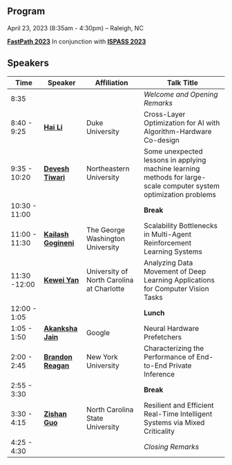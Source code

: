 ## Program
April 23, 2023 (8:35am - 4:30pm) – Raleigh, NC 

**[FastPath 2023](https://fastpath2023.github.io/FastPath2023/)** In conjunction with **[ISPASS 2023](https://ispass.org/ispass2023/)**

## Speakers

|Time| Speaker                    | Affiliation       | Talk Title |
|----  |----                                                                                             | ----              |----              |
|8:35 | | | *Welcome and Opening Remarks*|
|8:40 - 9:25| **[Hai Li](https://fastpath2023.github.io/FastPath2023/Program/Hai)**                                                                                       | Duke University                               | Cross-Layer Optimization for AI with Algorithm-Hardware Co-design|
|9:35 - 10:20|**[Devesh Tiwari](https://fastpath2023.github.io/FastPath2023/Program/Devesh)**                                                                                   | Northeastern University                       | Some unexpected lessons in applying machine learning methods for large-scale computer system optimization problems |
|10:30 - 11:00 | | |**Break**|
|11:00 - 11:30 |**[Kailash Gogineni](https://fastpath2023.github.io/FastPath2023/Program/Kailash_Gogineni)** |The George Washington University |Scalability Bottlenecks in Multi-Agent Reinforcement Learning Systems|
|11:30 -12:00|**[Kewei Yan](https://fastpath2023.github.io/FastPath2023/Program/Kewei)** | University of North Carolina at Charlotte|Analyzing Data Movement of Deep Learning Applications for Computer Vision Tasks|
|12:00 - 1:05 | | |**Lunch**|
|1:05 - 1:50|**[Akanksha Jain](https://fastpath2023.github.io/FastPath2023/Program/Akanksha)**      | Google                  |   Neural Hardware Prefetchers|
|2:00 - 2:45|**[Brandon Reagan](https://fastpath2023.github.io/FastPath2023/Program/Brandon)**                                                                                   | New York University                    | Characterizing the Performance of End-to-End Private Inference |
|2:55 - 3:30 | | |**Break**|
|3:30 - 4:15|**[Zishan Guo](https://fastpath2023.github.io/FastPath2023/Program/Zishan)**                                                                                        | North Carolina State University               |Resilient and Efficient Real-Time Intelligent Systems via Mixed Criticality |
|4:25 - 4:30 | | |*Closing Remarks*|

     
